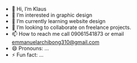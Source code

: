 - 👋 Hi, I’m Klaus
- 👀 I’m interested in graphic design
- 🌱 I’m currently learning website design
- 💞️ I’m looking to collaborate on freelance projects.
- 📫 How to reach me call 09061541873 or email emmanuelarchibong310@gmail.com
- 😄 Pronouns: ...
- ⚡ Fun fact: ...

<!---
maphics/maphics is a ✨ special ✨ repository because its `README.md` (this file) appears on your GitHub profile.
You can click the Preview link to take a look at your changes.
--->
